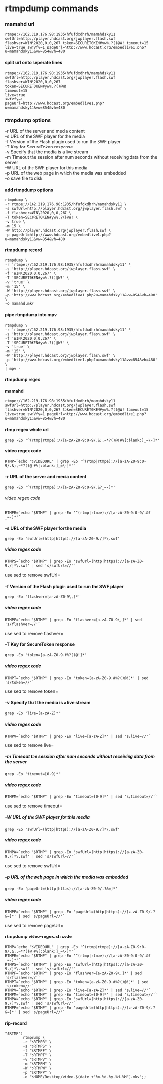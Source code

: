 # rtmpdump commands

### mamahd url

```
rtmpe://162.219.176.98:1935/hfufdxdhrh/mamahdsky11 swfUrl=http://player.hdcast.org/jwplayer.flash.swf flashver=WIN\2020,0,0,267 token=SECURET0KEN#yw%.?()@W! timeout=15 live=true swfVfy=1 pageUrl=http://www.hdcast.org/embedlive1.php?u=mamahdsky11&vw=854&vh=480
```


#### split url onto seperate lines

```
rtmpe://162.219.176.98:1935/hfufdxdhrh/mamahdsky11 
swfUrl=http://player.hdcast.org/jwplayer.flash.swf 
flashver=WIN\2020,0,0,267 
token=SECURET0KEN#yw%.?()@W! 
timeout=15 
live=true 
swfVfy=1 
pageUrl=http://www.hdcast.org/embedlive1.php?u=mamahdsky11&vw=854&vh=480
```

### rtmpdump options

-r URL of the server and media content  
-s URL of the SWF player for the media  
-f Version of the Flash plugin used to run the SWF player  
-T Key for SecureToken response  
-v Specify that the media is a live stream  
-m Timeout the session after num seconds without receiving data from the server  
-W URL of the SWF player for this media  
-p URL of the web page in which the media was embedded  
-o save file to disk

#### add rtmpdump options

```
rtmpdump \
-r rtmpe://162.219.176.98:1935/hfufdxdhrh/mamahdsky11 \
-s swfUrl=http://player.hdcast.org/jwplayer.flash.swf \
-f flashver=WIN\2020,0,0,267 \
-T token=SECURET0KEN#yw%.?()@W! \
-v true \
-m 15 \
-W http://player.hdcast.org/jwplayer.flash.swf \
-p pageUrl=http://www.hdcast.org/embedlive1.php?u=mamahdsky11&vw=854&vh=480
```


#### rtmpdump record

```
rtmpdump \
-r 'rtmpe://162.219.176.98:1935/hfufdxdhrh/mamahdsky11' \
-s 'http://player.hdcast.org/jwplayer.flash.swf' \
-f 'WIN\2020,0,0,267' \
-T 'SECURET0KEN#yw%.?()@W!' \
-v 'true' \
-m '15' \
-W 'http://player.hdcast.org/jwplayer.flash.swf' \
-p 'http://www.hdcast.org/embedlive1.php?u=mamahdsky11&vw=854&vh=480' \
-o mamahd.mkv
```

#### pipe rtmpdump into mpv

```
rtmpdump \
-r 'rtmpe://162.219.176.98:1935/hfufdxdhrh/mamahdsky11' \
-s 'http://player.hdcast.org/jwplayer.flash.swf' \
-f 'WIN\2020,0,0,267' \
-T 'SECURET0KEN#yw%.?()@W!' \
-v 'true' \
-m '15' \
-W 'http://player.hdcast.org/jwplayer.flash.swf' \
-p 'http://www.hdcast.org/embedlive1.php?u=mamahdsky11&vw=854&vh=480' \
| mpv -
```

#### rtmpdump regex

#### mamahd

```
rtmpe://162.219.176.98:1935/hfufdxdhrh/mamahdsky11 swfUrl=http://player.hdcast.org/jwplayer.flash.swf flashver=WIN\2020,0,0,267 token=SECURET0KEN#yw%.?()@W! timeout=15 live=true swfVfy=1 pageUrl=http://www.hdcast.org/embedlive1.php?u=mamahdsky11&vw=854&vh=480
```

#### rtmp regex whole url

```
grep -Eo '^(rtmp|rtmpe)://[a-zA-Z0-9:0-9/.&;,~*?()@!#%[:blank:]_=\-]*'
```

#### video regex code

```
RTMP=`echo "$VIDEOURL" | grep -Eo '^(rtmp|rtmpe)://[a-zA-Z0-9:0-9/.&;,~*?()@!#%[:blank:]_=\-]*'`
```

#### -r URL of the server and media content


```
grep -Eo '^(rtmp|rtmpe)://[a-zA-Z0-9:0-9/.&?_=-]*'
```

###### video regex code

```
RTMPR=`echo "$RTMP" | grep -Eo '^(rtmp|rtmpe)://[a-zA-Z0-9:0-9/.&?_=-]*'`
```

#### -s URL of the SWF player for the media

```
grep -Eo 'swfUrl=(http|https)://[a-zA-Z0-9./]*\.swf'
```

##### video regex code

```
RTMPS=`echo "$RTMP" | grep -Eo 'swfUrl=(http|https)://[a-zA-Z0-9./]*\.swf' | sed 's/swfUrl=//'`
```

use sed to remove swfUrl=


#### -f Version of the Flash plugin used to run the SWF player

```
grep -Eo 'flashver=[a-zA-Z0-9\,]*'
```

##### video regex code

```
RTMPF=`echo "$RTMP" | grep -Eo 'flashver=[a-zA-Z0-9\,]*' | sed 's/flashver=//'`
```

use sed to remove flashver=


#### -T  Key  for  SecureToken response

```
grep -Eo 'token=[a-zA-Z0-9.#%?()@!]*'
```

##### video regex code

```
RTMPT=`echo "$RTMP" | grep -Eo 'token=[a-zA-Z0-9.#%?()@!]*' | sed 's/token=//'`
```

use sed to remove token=


#### -v Specify that the media is a live  stream

```
grep -Eo 'live=[a-zA-Z]*'
```

##### video regex code

```
RTMPV=`echo "$RTMP" | grep -Eo 'live=[a-zA-Z]*' | sed 's/live=//'`
```

use sed to remove live=

##### -m Timeout the session after num seconds without receiving data from the server

```
grep -Eo 'timeout=[0-9]*'
```

##### video regex code

```
RTMPM=`echo "$RTMP" | grep -Eo 'timeout=[0-9]*' | sed 's/timeout=//'`
```

use sed to remove timeout=


##### -W URL of the SWF player for this media

```
grep -Eo 'swfUrl=(http|https)://[a-zA-Z0-9./]*\.swf'
```

##### video regex code

```
RTMPW=`echo "$RTMP" | grep -Eo 'swfUrl=(http|https)://[a-zA-Z0-9./]*\.swf' | sed 's/swfUrl=//'`
```

use sed to remove swfUrl=

##### -p URL  of  the  web  page in which the media was embedded

```
grep -Eo 'pageUrl=(http|https)://[a-zA-Z0-9/.?&=]*'
```

##### video regex code


```
RTMPP=`echo "$RTMP" | grep -Eo 'pageUrl=(http|https)://[a-zA-Z0-9/.?&=]*' | sed 's/pageUrl=//'`
```

use sed to remove pageUrl=


#### rtmpdump video-regex.sh code

```
RTMP=`echo "$VIDEOURL" | grep -Eo '^(rtmp|rtmpe)://[a-zA-Z0-9:0-9/.&;,~*?()@!#%[:blank:]_=\-]*'`
RTMPR=`echo "$RTMP" | grep -Eo '^(rtmp|rtmpe)://[a-zA-Z0-9:0-9/.&?_=-]*'`
RTMPS=`echo "$RTMP" | grep -Eo 'swfUrl=(http|https)://[a-zA-Z0-9./]*\.swf' | sed 's/swfUrl=//'`
RTMPF=`echo "$RTMP" | grep -Eo 'flashver=[a-zA-Z0-9\,]*' | sed 's/flashver=//'`
RTMPT=`echo "$RTMP" | grep -Eo 'token=[a-zA-Z0-9.#%?()@!]*' | sed 's/token=//'`
RTMPV=`echo "$RTMP" | grep -Eo 'live=[a-zA-Z]*' | sed 's/live=//'`
RTMPM=`echo "$RTMP" | grep -Eo 'timeout=[0-9]*' | sed 's/timeout=//'`
RTMPW=`echo "$RTMP" | grep -Eo 'swfUrl=(http|https)://[a-zA-Z0-9./]*\.swf' | sed 's/swfUrl=//'`
RTMPP=`echo "$RTMP" | grep -Eo 'pageUrl=(http|https)://[a-zA-Z0-9/.?&=]*' | sed 's/pageUrl=//'`
```

#### rip-record

```
"$RTMP")
		rtmpdump \
		-r "$RTMPR" \
		-s "$RTMPS" \
		-f "$RTMPF" \
		-T "$RTMPT" \
		-v "$RTMPV" \
		-m "$RTMPM" \
		-W "$RTMPW" \
		-p "$RTMPP" \
		-o "$HOME/Desktop/video-$(date +"%m-%d-%y-%H-%M").mkv";;  
```

